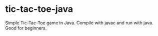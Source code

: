 # tic-tac-toe-java
Simple Tic-Tac-Toe game in Java. Compile with javac and run with java. Good for beginners.
